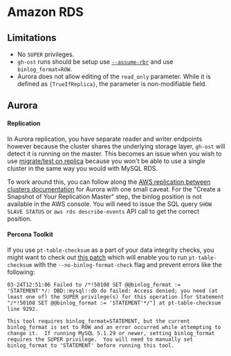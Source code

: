 # Amazon RDS

## Limitations

- No `SUPER` privileges.
- `gh-ost` runs should be setup use [`--assume-rbr`][assume_rbr_docs] and use `binlog_format=ROW`.
- Aurora does not allow editing of the `read_only` parameter. While it is defined as `{TrueIfReplica}`, the parameter is non-modifiable field.

## Aurora

#### Replication

In Aurora replication, you have separate reader and writer endpoints however because the cluster shares the underlying storage layer, `gh-ost` will detect it is running on the master. This becomes an issue when you wish to use [migrate/test on replica][migrate_test_on_replica_docs] because you won't be able to use a single cluster in the same way you would with MySQL RDS.

To work around this, you can follow along the [AWS replication between clusters documentation][aws_replication_docs] for Aurora with one small caveat. For the "Create a Snapshot of Your Replication Master" step, the binlog position is not available in the AWS console. You will need to issue the SQL query `SHOW SLAVE STATUS` or `aws rds describe-events` API call to get the correct position.

#### Percona Toolkit

If you use `pt-table-checksum` as a part of your data integrity checks, you might want to check out [this patch][percona_toolkit_patch] which will enable you to run `pt-table-checksum` with the `--no-binlog-format-check` flag and prevent errors like the following:

```
03-24T12:51:06 Failed to /*!50108 SET @@binlog_format := 'STATEMENT'*/: DBD::mysql::db do failed: Access denied; you need (at least one of) the SUPER privilege(s) for this operation [for Statement "/*!50108 SET @@binlog_format := 'STATEMENT'*/"] at pt-table-checksum line 9292.

This tool requires binlog_format=STATEMENT, but the current binlog_format is set to ROW and an error occurred while attempting to change it.  If running MySQL 5.1.29 or newer, setting binlog_format requires the SUPER privilege.  You will need to manually set binlog_format to 'STATEMENT' before running this tool.
```

[assume_rbr_docs]: https://github.com/github/gh-ost/blob/master/doc/command-line-flags.md#assume-rbr
[migrate_test_on_replica_docs]: https://github.com/github/gh-ost/blob/master/doc/cheatsheet.md#c-migratetest-on-replica
[aws_replication_docs]: http://docs.aws.amazon.com/AmazonRDS/latest/UserGuide/Aurora.Overview.Replication.MySQLReplication.html
[percona_toolkit_patch]: https://github.com/jacobbednarz/percona-toolkit/commit/0271ba6a094da446a5e5bb8d99b5c26f1777f2b9
